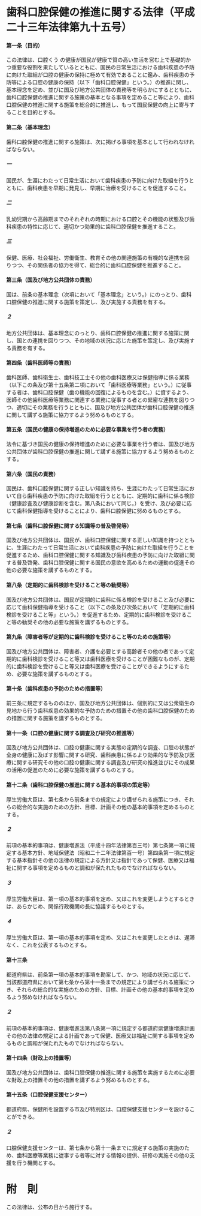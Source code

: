 # 歯科口腔保健の推進に関する法律（平成二十三年法律第九十五号）
#### 第一条（目的）
この法律は、口腔くう
の健康が国民が健康で質の高い生活を営む上で基礎的かつ重要な役割を果たしているとともに、国民の日常生活における歯科疾患の予防に向けた取組が口腔の健康の保持に極めて有効であることに鑑み、歯科疾患の予防等による口腔の健康の保持（以下「歯科口腔保健」という。）の推進に関し、基本理念を定め、並びに国及び地方公共団体の責務等を明らかにするとともに、歯科口腔保健の推進に関する施策の基本となる事項を定めること等により、歯科口腔保健の推進に関する施策を総合的に推進し、もって国民保健の向上に寄与することを目的とする。
#### 第二条（基本理念）
歯科口腔保健の推進に関する施策は、次に掲げる事項を基本として行われなければならない。
##### 一
国民が、生涯にわたって日常生活において歯科疾患の予防に向けた取組を行うとともに、歯科疾患を早期に発見し、早期に治療を受けることを促進すること。
##### 二
乳幼児期から高齢期までのそれぞれの時期における口腔とその機能の状態及び歯科疾患の特性に応じて、適切かつ効果的に歯科口腔保健を推進すること。
##### 三
保健、医療、社会福祉、労働衛生、教育その他の関連施策の有機的な連携を図りつつ、その関係者の協力を得て、総合的に歯科口腔保健を推進すること。
#### 第三条（国及び地方公共団体の責務）
国は、前条の基本理念（次項において「基本理念」という。）にのっとり、歯科口腔保健の推進に関する施策を策定し、及び実施する責務を有する。
##### ２
地方公共団体は、基本理念にのっとり、歯科口腔保健の推進に関する施策に関し、国との連携を図りつつ、その地域の状況に応じた施策を策定し、及び実施する責務を有する。
#### 第四条（歯科医師等の責務）
歯科医師、歯科衛生士、歯科技工士その他の歯科医療又は保健指導に係る業務（以下この条及び第十五条第二項において「歯科医療等業務」という。）に従事する者は、歯科口腔保健（歯の機能の回復によるものを含む。）に資するよう、医師その他歯科医療等業務に関連する業務に従事する者との緊密な連携を図りつつ、適切にその業務を行うとともに、国及び地方公共団体が歯科口腔保健の推進に関して講ずる施策に協力するよう努めるものとする。
#### 第五条（国民の健康の保持増進のために必要な事業を行う者の責務）
法令に基づき国民の健康の保持増進のために必要な事業を行う者は、国及び地方公共団体が歯科口腔保健の推進に関して講ずる施策に協力するよう努めるものとする。
#### 第六条（国民の責務）
国民は、歯科口腔保健に関する正しい知識を持ち、生涯にわたって日常生活において自ら歯科疾患の予防に向けた取組を行うとともに、定期的に歯科に係る検診（健康診査及び健康診断を含む。第八条において同じ。）を受け、及び必要に応じて歯科保健指導を受けることにより、歯科口腔保健に努めるものとする。
#### 第七条（歯科口腔保健に関する知識等の普及啓発等）
国及び地方公共団体は、国民が、歯科口腔保健に関する正しい知識を持つとともに、生涯にわたって日常生活において歯科疾患の予防に向けた取組を行うことを促進するため、歯科口腔保健に関する知識及び歯科疾患の予防に向けた取組に関する普及啓発、歯科口腔保健に関する国民の意欲を高めるための運動の促進その他の必要な施策を講ずるものとする。
#### 第八条（定期的に歯科検診を受けること等の勧奨等）
国及び地方公共団体は、国民が定期的に歯科に係る検診を受けること及び必要に応じて歯科保健指導を受けること（以下この条及び次条において「定期的に歯科検診を受けること等」という。）を促進するため、定期的に歯科検診を受けること等の勧奨その他の必要な施策を講ずるものとする。
#### 第九条（障害者等が定期的に歯科検診を受けること等のための施策等）
国及び地方公共団体は、障害者、介護を必要とする高齢者その他の者であって定期的に歯科検診を受けること等又は歯科医療を受けることが困難なものが、定期的に歯科検診を受けること等又は歯科医療を受けることができるようにするため、必要な施策を講ずるものとする。
#### 第十条（歯科疾患の予防のための措置等）
前三条に規定するもののほか、国及び地方公共団体は、個別的に又は公衆衛生の見地から行う歯科疾患の効果的な予防のための措置その他の歯科口腔保健のための措置に関する施策を講ずるものとする。
#### 第十一条（口腔の健康に関する調査及び研究の推進等）
国及び地方公共団体は、口腔の健康に関する実態の定期的な調査、口腔の状態が全身の健康に及ぼす影響に関する研究、歯科疾患に係るより効果的な予防及び医療に関する研究その他の口腔の健康に関する調査及び研究の推進並びにその成果の活用の促進のために必要な施策を講ずるものとする。
#### 第十二条（歯科口腔保健の推進に関する基本的事項の策定等）
厚生労働大臣は、第七条から前条までの規定により講ぜられる施策につき、それらの総合的な実施のための方針、目標、計画その他の基本的事項を定めるものとする。
##### ２
前項の基本的事項は、健康増進法（平成十四年法律第百三号）第七条第一項に規定する基本方針、地域保健法（昭和二十二年法律第百一号）第四条第一項に規定する基本指針その他の法律の規定による方針又は指針であって保健、医療又は福祉に関する事項を定めるものと調和が保たれたものでなければならない。
##### ３
厚生労働大臣は、第一項の基本的事項を定め、又はこれを変更しようとするときは、あらかじめ、関係行政機関の長に協議するものとする。
##### ４
厚生労働大臣は、第一項の基本的事項を定め、又はこれを変更したときは、遅滞なく、これを公表するものとする。
#### 第十三条
都道府県は、前条第一項の基本的事項を勘案して、かつ、地域の状況に応じて、当該都道府県において第七条から第十一条までの規定により講ぜられる施策につき、それらの総合的な実施のための方針、目標、計画その他の基本的事項を定めるよう努めなければならない。
##### ２
前項の基本的事項は、健康増進法第八条第一項に規定する都道府県健康増進計画その他の法律の規定による計画であって保健、医療又は福祉に関する事項を定めるものと調和が保たれたものでなければならない。
#### 第十四条（財政上の措置等）
国及び地方公共団体は、歯科口腔保健の推進に関する施策を実施するために必要な財政上の措置その他の措置を講ずるよう努めるものとする。
#### 第十五条（口腔保健支援センター）
都道府県、保健所を設置する市及び特別区は、口腔保健支援センターを設けることができる。
##### ２
口腔保健支援センターは、第七条から第十一条までに規定する施策の実施のため、歯科医療等業務に従事する者等に対する情報の提供、研修の実施その他の支援を行う機関とする。
# 附　則
この法律は、公布の日から施行する。
